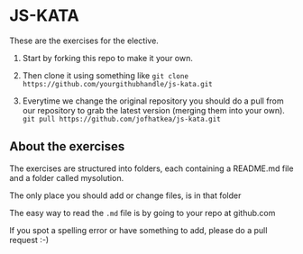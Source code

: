 # JS-KATA
These are the exercises for the elective.

1. Start by forking this repo to make it your own.

2. Then clone it using something like `git clone https://github.com/yourgithubhandle/js-kata.git`

3. Everytime we change the original repository you should do a pull from our repository to grab the latest version (merging them into your own). 
`git pull https://github.com/jofhatkea/js-kata.git`


## About the exercises
The exercises are structured into folders, each containing a README.md file and a folder called mysolution.

The only place you should add or change files, is in that folder

The easy way to read the `.md` file is by going to your repo at github.com

If you spot a spelling error or have something to add, please do a pull request :-)